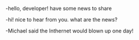 -hello, developer!
 have some news to share


-hi! nice to hear from you. what are the news?


-Michael said the Inthernet would blown up one day!

